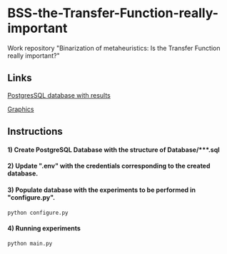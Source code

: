 # BSS-the-Transfer-Function-really-important
Work repository "Binarization of metaheuristics: Is the Transfer Function really important?"

## Links

[PostgresSQL database with results](***)


[Graphics](***)

## Instructions

#### 1) Create PostgreSQL Database with the structure of Database/***.sql

#### 2) Update ".env" with the credentials corresponding to the created database.

#### 3) Populate database with the experiments to be performed in "configure.py".
```
python configure.py
```

#### 4) Running experiments
```
python main.py
```

